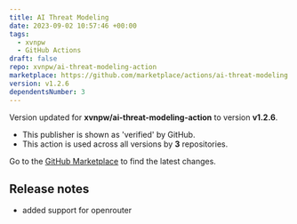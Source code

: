```yaml
---
title: AI Threat Modeling
date: 2023-09-02 10:57:46 +00:00
tags:
  - xvnpw
  - GitHub Actions
draft: false
repo: xvnpw/ai-threat-modeling-action
marketplace: https://github.com/marketplace/actions/ai-threat-modeling
version: v1.2.6
dependentsNumber: 3
---
```



Version updated for **xvnpw/ai-threat-modeling-action** to version **v1.2.6**.
- This publisher is shown as 'verified' by GitHub.
- This action is used across all versions by **3** repositories.

Go to the [GitHub Marketplace](https://github.com/marketplace/actions/ai-threat-modeling) to find the latest changes.

## Release notes

- added support for openrouter
